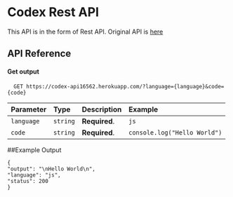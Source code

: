 
# Codex Rest API
This API is in the form of Rest API. Original API is [here](https://github.com/Jaagrav/CodeX)


## API Reference

#### Get output

```http
  GET https://codex-api16562.herokuapp.com/?language={language}&code={code}
```

| Parameter | Type     | Description                |Example|
| :-------- | :------- | :------------------------- |:------------------------- |
| `language` | `string` | **Required**. |`js`|
| `code` | `string` | **Required**. |`console.log("Hello World")`|

 ##Example Output
 ```http
 {
"output": "\nHello World\n",
"language": "js",
"status": 200
}
 ```


